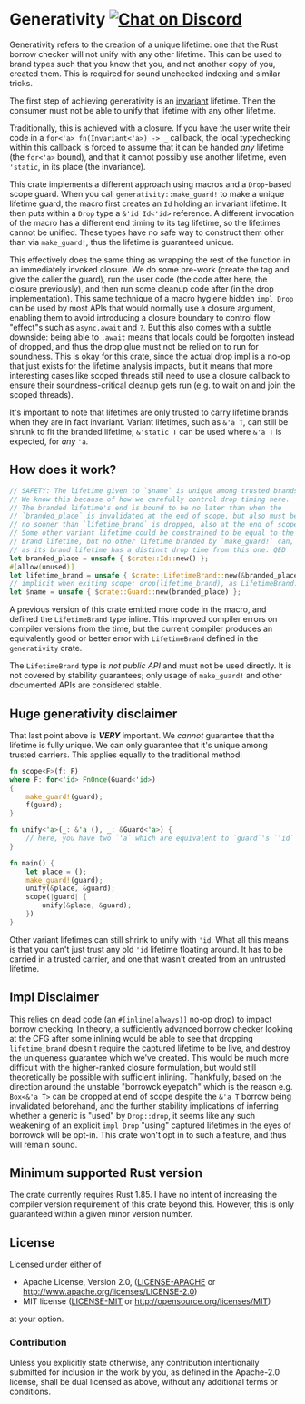# Generativity [![Chat on Discord](https://img.shields.io/discord/496481045684944897?style=flat&logo=discord)][Discord]

Generativity refers to the creation of a unique lifetime: one that the Rust
borrow checker will not unify with any other lifetime. This can be used to
brand types such that you know that you, and not another copy of you, created
them. This is required for sound unchecked indexing and similar tricks.

The first step of achieving generativity is an [invariant][variance] lifetime.
Then the consumer must not be able to unify that lifetime with any other lifetime.

Traditionally, this is achieved with a closure. If you have the user write their code in a
`for<'a> fn(Invariant<'a>) -> _` callback, the local typechecking within this callback
is forced to assume that it can be handed _any_ lifetime (the `for<'a>` bound), and that
it cannot possibly use another lifetime, even `'static`, in its place (the invariance).

This crate implements a different approach using macros and a `Drop`-based scope guard.
When you call `generativity::make_guard!` to make a unique lifetime guard, the macro
first creates an `Id` holding an invariant lifetime. It then puts within a `Drop` type
a `&'id Id<'id>` reference. A different invocation of the macro has a different end timing
to its tag lifetime, so the lifetimes cannot be unified. These types have no safe way to
construct them other than via `make_guard!`, thus the lifetime is guaranteed unique.

This effectively does the same thing as wrapping the rest of the function in an
immediately invoked closure. We do some pre-work (create the tag and give the caller the
guard), run the user code (the code after here, the closure previously), and then run
some cleanup code after (in the drop implementation). This same technique of a macro
hygiene hidden `impl Drop` can be used by most APIs that would normally use a closure
argument, enabling them to avoid introducing a closure boundary to control flow "effect"s
such as `async.await` and `?`. But this also comes with a subtle downside: being able to
`.await` means that locals could be forgotten instead of dropped, and thus the drop glue
must not be relied on to run for soundness. This is okay for this crate, since the actual
drop impl is a no-op that just exists for the lifetime analysis impacts, but it means that
more interesting cases like scoped threads still need to use a closure callback to ensure
their soundness-critical cleanup gets run (e.g. to wait on and join the scoped threads).

It's important to note that lifetimes are only trusted to carry lifetime brands when they
are in fact invariant. Variant lifetimes, such as `&'a T`, can still be shrunk to fit the
branded lifetime; `&'static T` can be used where `&'a T` is expected, for *any* `'a`.

## How does it work?

```rust
// SAFETY: The lifetime given to `$name` is unique among trusted brands.
// We know this because of how we carefully control drop timing here.
// The branded lifetime's end is bound to be no later than when the
// `branded_place` is invalidated at the end of scope, but also must be
// no sooner than `lifetime_brand` is dropped, also at the end of scope.
// Some other variant lifetime could be constrained to be equal to the
// brand lifetime, but no other lifetime branded by `make_guard!` can,
// as its brand lifetime has a distinct drop time from this one. QED
let branded_place = unsafe { $crate::Id::new() };
#[allow(unused)]
let lifetime_brand = unsafe { $crate::LifetimeBrand::new(&branded_place) };
// implicit when exiting scope: drop(lifetime_brand), as LifetimeBrand: Drop
let $name = unsafe { $crate::Guard::new(branded_place) };
```

A previous version of this crate emitted more code in the macro, and defined the
`LifetimeBrand` type inline. This improved compiler errors on compiler versions
from the time, but the current compiler produces an equivalently good or better
error with `LifetimeBrand` defined in the `generativity` crate.

The `LifetimeBrand` type is *not public API* and must not be used directly. It
is not covered by stability guarantees; only usage of `make_guard!` and other
documented APIs are considered stable.

## Huge generativity disclaimer

That last point above is ***VERY*** important. We _cannot_ guarantee that the
lifetime is fully unique. We can only guarantee that it's unique among trusted
carriers. This applies equally to the traditional method:

```rust
fn scope<F>(f: F)
where F: for<'id> FnOnce(Guard<'id>)
{
    make_guard!(guard);
    f(guard);
}

fn unify<'a>(_: &'a (), _: &Guard<'a>) {
    // here, you have two `'a` which are equivalent to `guard`'s `'id`
}

fn main() {
    let place = ();
    make_guard!(guard);
    unify(&place, &guard);
    scope(|guard| {
        unify(&place, &guard);
    })
}
```

Other variant lifetimes can still shrink to unify with `'id`. What all this
means is that you can't just trust any old `'id` lifetime floating around. It
has to be carried in a trusted carrier, and one that wasn't created from an
untrusted lifetime.

## Impl Disclaimer

This relies on dead code (an `#[inline(always)]` no-op drop) to impact borrow
checking. In theory, a sufficiently advanced borrow checker looking at the CFG
after some inlining would be able to see that dropping `lifetime_brand` doesn't
require the captured lifetime to be live, and destroy the uniqueness guarantee
which we've created. This would be much more difficult with the higher-ranked
closure formulation, but would still theoretically be possible with sufficient
inlining. Thankfully, based on the direction around the unstable "borrowck
eyepatch" which is the reason e.g. `Box<&'a T>` can be dropped at end of scope
despite the `&'a T` borrow being invalidated beforehand, and the further
stability implications of inferring whether a generic is "used" by `Drop::drop`,
it seems like any such weakening of an explicit `impl Drop` "using" captured
lifetimes in the eyes of borrowck will be opt-in. This crate won't opt in to
such a feature, and thus will remain sound.

## Minimum supported Rust version

The crate currently requires Rust 1.85. I have no intent of increasing the
compiler version requirement of this crate beyond this. However, this is only
guaranteed within a given minor version number.

## License

Licensed under either of

- Apache License, Version 2.0, ([LICENSE-APACHE](LICENSE-APACHE) or <http://www.apache.org/licenses/LICENSE-2.0>)
- MIT license ([LICENSE-MIT](LICENSE-MIT) or <http://opensource.org/licenses/MIT>)

at your option.

### Contribution

Unless you explicitly state otherwise, any contribution intentionally submitted
for inclusion in the work by you, as defined in the Apache-2.0 license, shall
be dual licensed as above, without any additional terms or conditions.

  [Discord]: <https://discord.gg/FuPE9JE>
  [variance]: <https://doc.rust-lang.org/nomicon/subtyping.html#variance>
